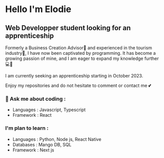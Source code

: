 <h1 align= "left" >Hello I'm Elodie </h1>

<h2 align="left" > Web Developper student looking for an apprenticeship </h2>

Formerly a Business Creation Advisor📝 and experienced in the tourism industry🗼, I have now been captivated by programming. 
It has become a growing passion of mine, and I am eager to expand my knowledge further 💻🚀 

I am currently seeking an apprenticeship starting in October 2023.

Enjoy my repositories and do not hesitate to comment or contact me 💕

<h3> 💬 Ask me about coding : </h3>
<p ##>
  
- Languages : Javascript, Typescript
- Framework : React

<h3> I'm plan to learn : </h3>

- Languages : Python, Node js, React Native
- Databases : Mango DB, SQL
- Framework : Next js
 ##
</p>

